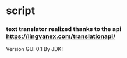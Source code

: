 # script
### text translator realized thanks to the api https://lingvanex.com/translationapi/
Version GUI 0.1
By JDK!
